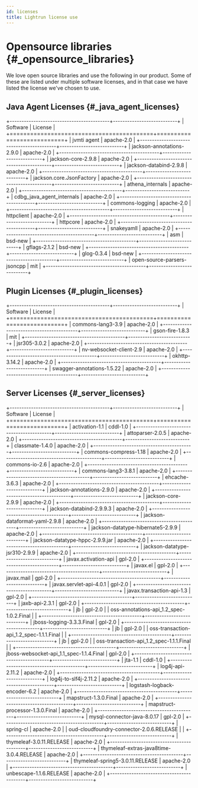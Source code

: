 ```yaml
---
id: licenses
title: Lightrun license use
---
```


Opensource libraries {#_opensource_libraries}
====================

We love open source libraries and use the following in our product. Some
of these are listed under multiple software licenses, and in that case
we have listed the license we've chosen to use.

Java Agent Licenses {#_java_agent_licenses}
-------------------

+------------------------------------------+---------------------------+
| Software                                 | License                   |
+==========================================+===========================+
| jvmti agent                              | apache-2.0                |
+------------------------------------------+---------------------------+
| jackson-annotations-2.9.0                | apache-2.0                |
+------------------------------------------+---------------------------+
| jackson-core-2.9.8                       | apache-2.0                |
+------------------------------------------+---------------------------+
| jackson-databind-2.9.8                   | apache-2.0                |
+------------------------------------------+---------------------------+
| jackson.core.JsonFactory                 | apache-2.0                |
+------------------------------------------+---------------------------+
| athena_internals                         | apache-2.0                |
+------------------------------------------+---------------------------+
| cdbg_java_agent_internals                | apache-2.0                |
+------------------------------------------+---------------------------+
| commons-logging                          | apache-2.0                |
+------------------------------------------+---------------------------+
| httpclient                               | apache-2.0                |
+------------------------------------------+---------------------------+
| httpcore                                 | apache-2.0                |
+------------------------------------------+---------------------------+
| snakeyamll                               | apache-2.0                |
+------------------------------------------+---------------------------+
| asm                                      | bsd-new                   |
+------------------------------------------+---------------------------+
| gflags-2.1.2                             | bsd-new                   |
+------------------------------------------+---------------------------+
| glog-0.3.4                               | bsd-new                   |
+------------------------------------------+---------------------------+
| open-source-parsers-jsoncpp              | mit                       |
+------------------------------------------+---------------------------+

Plugin Licenses {#_plugin_licenses}
---------------

+------------------------------------------+---------------------------+
| Software                                 | License                   |
+==========================================+===========================+
| commons-lang3-3.9                        | apache-2.0                |
+------------------------------------------+---------------------------+
| gson-fire-1.8.3                          | mit                       |
+------------------------------------------+---------------------------+
| jsr305-3.0.2                             | apache-2.0                |
+------------------------------------------+---------------------------+
| nv-websocket-client-2.9                  | apache-2.0                |
+------------------------------------------+---------------------------+
| okhttp-3.14.2                            | apache-2.0                |
+------------------------------------------+---------------------------+
| swagger-annotations-1.5.22               | apache-2.0                |
+------------------------------------------+---------------------------+

Server Licenses {#_server_licenses}
---------------

+------------------------------------------+---------------------------+
| Software                                 | License                   |
+==========================================+===========================+
| activation-1.1                           | cddl-1.0                  |
+------------------------------------------+---------------------------+
| attoparser-2.0.5                         | apache-2.0                |
+------------------------------------------+---------------------------+
| classmate-1.4.0                          | apache-2.0                |
+------------------------------------------+---------------------------+
| commons-compress-1.18                    | apache-2.0                |
+------------------------------------------+---------------------------+
| commons-io-2.6                           | apache-2.0                |
+------------------------------------------+---------------------------+
| commons-lang3-3.8.1                      | apache-2.0                |
+------------------------------------------+---------------------------+
| ehcache-3.6.3                            | apache-2.0                |
+------------------------------------------+---------------------------+
| jackson-annotations-2.9.0                | apache-2.0                |
+------------------------------------------+---------------------------+
| jackson-core-2.9.9                       | apache-2.0                |
+------------------------------------------+---------------------------+
| jackson-databind-2.9.9.3                 | apache-2.0                |
+------------------------------------------+---------------------------+
| jackson-dataformat-yaml-2.9.8            | apache-2.0                |
+------------------------------------------+---------------------------+
| jackson-datatype-hibernate5-2.9.9        | apache-2.0                |
+------------------------------------------+---------------------------+
| jackson-datatype-hppc-2.9.9.jar          | apache-2.0                |
+------------------------------------------+---------------------------+
| jackson-datatype-jsr310-2.9.9            | apache-2.0                |
+------------------------------------------+---------------------------+
| javax.activation-api                     | gpl-2.0                   |
+------------------------------------------+---------------------------+
| javax.el                                 | gpl-2.0                   |
+------------------------------------------+---------------------------+
| javax.mail                               | gpl-2.0                   |
+------------------------------------------+---------------------------+
| javax.servlet-api-4.0.1                  | gpl-2.0                   |
+------------------------------------------+---------------------------+
| javax.transaction-api-1.3                | gpl-2.0                   |
+------------------------------------------+---------------------------+
| jaxb-api-2.3.1                           | gpl-2.0                   |
+------------------------------------------+---------------------------+
| jb                                       | gpl-2.0                   |
| oss-annotations-api_1.2_spec-1.0.2.Final |                           |
+------------------------------------------+---------------------------+
| jboss-logging-3.3.3.Final                | gpl-2.0                   |
+------------------------------------------+---------------------------+
| jb                                       | gpl-2.0                   |
| oss-transaction-api_1.2_spec-1.1.1.Final |                           |
+------------------------------------------+---------------------------+
| jb                                       | gpl-2.0                   |
| oss-transaction-api_1.2_spec-1.1.1.Final |                           |
+------------------------------------------+---------------------------+
| jboss-websocket-api_1.1_spec-1.1.4.Final | gpl-2.0                   |
+------------------------------------------+---------------------------+
| jta-1.1                                  | cddl-1.0                  |
+------------------------------------------+---------------------------+
| log4j-api-2.11.2                         | apache-2.0                |
+------------------------------------------+---------------------------+
| log4j-to-slf4j-2.11.2                    | apache-2.0                |
+------------------------------------------+---------------------------+
| logstash-logback-encoder-6.2             | apache-2.0                |
+------------------------------------------+---------------------------+
| mapstruct-1.3.0.Final                    | apache-2.0                |
+------------------------------------------+---------------------------+
| mapstruct-processor-1.3.0.Final          | apache-2.0                |
+------------------------------------------+---------------------------+
| mysql-connector-java-8.0.17              | gpl-2.0                   |
+------------------------------------------+---------------------------+
| spring-cl                                | apache-2.0                |
| oud-cloudfoundry-connector-2.0.6.RELEASE |                           |
+------------------------------------------+---------------------------+
| thymeleaf-3.0.11.RELEASE                 | apache-2.0                |
+------------------------------------------+---------------------------+
| thymeleaf-extras-java8time-3.0.4.RELEASE | apache-2.0                |
+------------------------------------------+---------------------------+
| thymeleaf-spring5-3.0.11.RELEASE         | apache-2.0                |
+------------------------------------------+---------------------------+
| unbescape-1.1.6.RELEASE                  | apache-2.0                |
+------------------------------------------+---------------------------+
